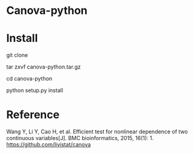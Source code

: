 # Canova-python

# Install 
git clone 

tar zxvf canova-python.tar.gz

cd canova-python

python setup.py install


# Reference

Wang Y, Li Y, Cao H, et al. Efficient test for nonlinear dependence of two continuous variables[J]. BMC bioinformatics, 2015, 16(1): 1. https://github.com/liyistat/canova
